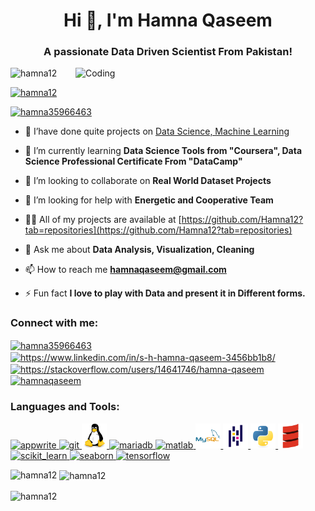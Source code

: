 <h1 align="center">Hi 👋, I'm Hamna Qaseem</h1>
<h3 align="center">A passionate Data Driven Scientist From Pakistan!</h3>
<img align="right" alt="Coding" width="400" src="https://i.gifer.com/7ImI.gif")

<p align="left"> <img src="https://komarev.com/ghpvc/?username=hamna12&label=Profile%20views&color=0e75b6&style=flat" alt="hamna12" /> </p>

<p align="left"> <a href="https://github.com/ryo-ma/github-profile-trophy"><img src="https://github-profile-trophy.vercel.app/?username=hamna12" alt="hamna12" /></a> </p>

<p align="left"> <a href="https://twitter.com/hamna35966463" target="blank"><img src="https://img.shields.io/twitter/follow/hamna35966463?logo=twitter&style=for-the-badge" alt="hamna35966463" /></a> </p>

- 🔭 I’have done quite projects on [Data Science, Machine Learning](https://github.com/Hamna12/Linkediln-Views-Analysis.git)

- 🌱 I’m currently learning **Data Science Tools from "Coursera", Data Science Professional Certificate From "DataCamp"**

- 👯 I’m looking to collaborate on **Real World Dataset Projects**

- 🤝 I’m looking for help with **Energetic and Cooperative Team**

- 👨‍💻 All of my projects are available at [https://github.com/Hamna12?tab=repositories](https://github.com/Hamna12?tab=repositories)

- 💬 Ask me about **Data Analysis, Visualization, Cleaning**

- 📫 How to reach me **hamnaqaseem@gmail.com**

- ⚡ Fun fact **I love to play with Data and present it in Different forms.**

<h3 align="left">Connect with me:</h3>
<p align="left">
<a href="https://twitter.com/hamna35966463" target="blank"><img align="center" src="https://raw.githubusercontent.com/rahuldkjain/github-profile-readme-generator/master/src/images/icons/Social/twitter.svg" alt="hamna35966463" height="30" width="40" /></a>
<a href="https://linkedin.com/in/https://www.linkedin.com/in/s-h-hamna-qaseem-3456bb1b8/" target="blank"><img align="center" src="https://raw.githubusercontent.com/rahuldkjain/github-profile-readme-generator/master/src/images/icons/Social/linked-in-alt.svg" alt="https://www.linkedin.com/in/s-h-hamna-qaseem-3456bb1b8/" height="30" width="40" /></a>
<a href="https://stackoverflow.com/users/https://stackoverflow.com/users/14641746/hamna-qaseem" target="blank"><img align="center" src="https://raw.githubusercontent.com/rahuldkjain/github-profile-readme-generator/master/src/images/icons/Social/stack-overflow.svg" alt="https://stackoverflow.com/users/14641746/hamna-qaseem" height="30" width="40" /></a>
<a href="https://fb.com/hamnaqaseem" target="blank"><img align="center" src="https://raw.githubusercontent.com/rahuldkjain/github-profile-readme-generator/master/src/images/icons/Social/facebook.svg" alt="hamnaqaseem" height="30" width="40" /></a>
</p>

<h3 align="left">Languages and Tools:</h3>
<p align="left"> <a href="https://appwrite.io" target="_blank" rel="noreferrer"> <img src="https://www.vectorlogo.zone/logos/appwriteio/appwriteio-icon.svg" alt="appwrite" width="40" height="40"/> </a> <a href="https://git-scm.com/" target="_blank" rel="noreferrer"> <img src="https://www.vectorlogo.zone/logos/git-scm/git-scm-icon.svg" alt="git" width="40" height="40"/> </a> <a href="https://www.linux.org/" target="_blank" rel="noreferrer"> <img src="https://raw.githubusercontent.com/devicons/devicon/master/icons/linux/linux-original.svg" alt="linux" width="40" height="40"/> </a> <a href="https://mariadb.org/" target="_blank" rel="noreferrer"> <img src="https://www.vectorlogo.zone/logos/mariadb/mariadb-icon.svg" alt="mariadb" width="40" height="40"/> </a> <a href="https://www.mathworks.com/" target="_blank" rel="noreferrer"> <img src="https://upload.wikimedia.org/wikipedia/commons/2/21/Matlab_Logo.png" alt="matlab" width="40" height="40"/> </a> <a href="https://www.mysql.com/" target="_blank" rel="noreferrer"> <img src="https://raw.githubusercontent.com/devicons/devicon/master/icons/mysql/mysql-original-wordmark.svg" alt="mysql" width="40" height="40"/> </a> <a href="https://pandas.pydata.org/" target="_blank" rel="noreferrer"> <img src="https://raw.githubusercontent.com/devicons/devicon/2ae2a900d2f041da66e950e4d48052658d850630/icons/pandas/pandas-original.svg" alt="pandas" width="40" height="40"/> </a> <a href="https://www.python.org" target="_blank" rel="noreferrer"> <img src="https://raw.githubusercontent.com/devicons/devicon/master/icons/python/python-original.svg" alt="python" width="40" height="40"/> </a> <a href="https://www.scala-lang.org" target="_blank" rel="noreferrer"> <img src="https://raw.githubusercontent.com/devicons/devicon/master/icons/scala/scala-original.svg" alt="scala" width="40" height="40"/> </a> <a href="https://scikit-learn.org/" target="_blank" rel="noreferrer"> <img src="https://upload.wikimedia.org/wikipedia/commons/0/05/Scikit_learn_logo_small.svg" alt="scikit_learn" width="40" height="40"/> </a> <a href="https://seaborn.pydata.org/" target="_blank" rel="noreferrer"> <img src="https://seaborn.pydata.org/_images/logo-mark-lightbg.svg" alt="seaborn" width="40" height="40"/> </a> <a href="https://www.tensorflow.org" target="_blank" rel="noreferrer"> <img src="https://www.vectorlogo.zone/logos/tensorflow/tensorflow-icon.svg" alt="tensorflow" width="40" height="40"/> </a> </p>

<p><img align="left" src="https://github-readme-stats.vercel.app/api/top-langs?username=hamna12&show_icons=true&locale=en&layout=compact" alt="hamna12" /></p>

<p>&nbsp;<img align="center" src="https://github-readme-stats.vercel.app/api?username=hamna12&show_icons=true&locale=en" alt="hamna12" /></p>

<p><img align="center" src="https://github-readme-streak-stats.herokuapp.com/?user=hamna12&" alt="hamna12" /></p>

